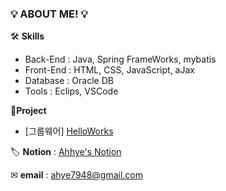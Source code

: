 ### 💡 **ABOUT ME!** 💡


🛠 **Skills**
- Back-End : Java, Spring FrameWorks, mybatis
- Front-End : HTML, CSS, JavaScript, aJax
- Database : Oracle DB
- Tools : Eclips, VSCode



🔰**Project**
- [그룹웨어] [HelloWorks](https://github.com/pastelto/HelloWorks.git)


🏷 **Notion** : [Ahhye's Notion](https://www.notion.so/bf2532736e3f49f5a41073a2b3faeeb0)

✉ **email** : ahye7948@gmail.com
<!--
**Ahhye-Cho/Ahhye-Cho** is a ✨ _special_ ✨ repository because its `README.md` (this file) appears on your GitHub profile.
Here are some ideas to get you started:
- 🔭 I’m currently working on ...
- 🌱 I’m currently learning ...
- 👯 I’m looking to collaborate on ...
- 🤔 I’m looking for help with ...
- 💬 Ask me about ...
- 📫 How to reach me: ...
- 😄 Pronouns: ...
- ⚡ Fun fact: ...
-->
